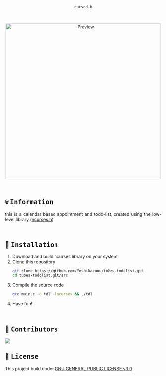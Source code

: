 <div align="justify">
<div align="center">

```ocaml
cursed.h
```

<br>

<p align="center">
  <img src="https://user-images.githubusercontent.com/93292023/212818297-5330fb4f-dd34-4936-840b-fb9fd7ccabc3.png" width="500px" alt="Preview"/>
</p>

<br>
</div>

## :skull: <samp>Information</samp>

this is a calendar based appointment and todo-list, created using the low-level library ([ncurses.h](https://invisible-island.net/ncurses/announce.html))

<br>

## :wrench: <samp>Installation</samp>

1. Download and build ncurses library on your system
2. Clone this repository
   ```sh
   git clone https://github.com/Yoshikazuuu/tubes-todolist.git
   cd tubes-todolist.git/src
   ```
3. Compile the source code
   ```sh
   gcc main.c -o tdl -lncurses && ./tdl
   ```
4. Have fun!

<br>

## :busts_in_silhouette: <samp>Contributors</samp>

<a href="https://github.com/Yoshikazuuu/tubes-todolist/graphs/contributors">
    <img src="https://contrib.rocks/image?repo=Yoshikazuuu/tubes-todolist"/>
</a>

<br>

## :page_with_curl: <samp>License</samp>

This project build under [GNU GENERAL PUBLIC LICENSE v3.0](https://github.com/yoshikazuuu/tubes-todolist/blob/main/LICENSE)

</div>
